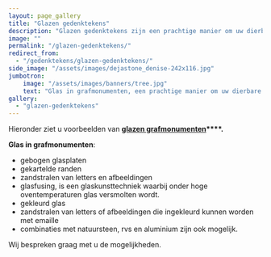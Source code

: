 ```yaml
---
layout: page_gallery
title: "Glazen gedenktekens"
description: "Glazen gedenktekens zijn een prachtige manier om uw dierbare te herdenken."
image: ""
permalink: "/glazen-gedenktekens/"
redirect_from:
  - "/gedenktekens/glazen-gedenktekens/"
side_image: "/assets/images/dejastone_denise-242x116.jpg"
jumbotron:
    image: "/assets/images/banners/tree.jpg"
    text: "Glas in grafmonumenten, een prachtige manier om uw dierbare te herdenken."
gallery: 
  - "glazen-gedenktekens"   
---
```

Hieronder ziet u voorbeelden van **[glazen grafmonumenten](https://www.dejastone.nl/gedenktekens/glazen-gedenktekens/)****.**

**Glas in grafmonumenten**:

*   gebogen glasplaten
*   gekartelde randen
*   zandstralen van letters en afbeeldingen
*   glasfusing, is een glaskunsttechniek waarbij onder hoge oventemperaturen glas versmolten wordt.
*   gekleurd glas
*   zandstralen van letters of afbeeldingen die ingekleurd kunnen worden met emaille
*   combinaties met natuursteen, rvs en aluminium zijn ook mogelijk.

Wij bespreken graag met u de mogelijkheden.
